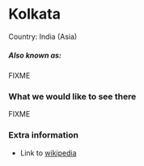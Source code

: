 # Kolkata

Country: India (Asia)

##### Also known as:

FIXME

### What we would like to see there

FIXME

### Extra information

- Link to [wikipedia](https://wikipedia.org/FIXME)
